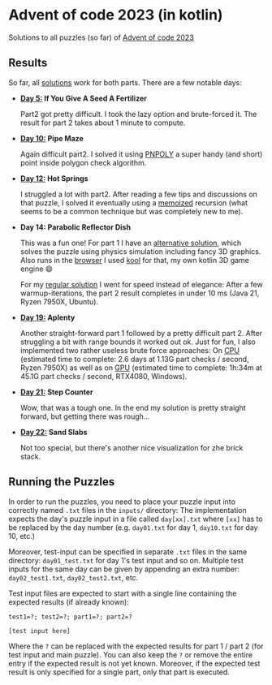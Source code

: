 # Advent of code 2023 (in kotlin)

Solutions to all puzzles (so  far) of [Advent of code 2023](https://adventofcode.com/2023/)

## Results

So far, all [solutions](src/main/kotlin) work for both parts. There are a few notable days:

- **[Day 5:](src/main/kotlin/day05/Day05.kt) If You Give A Seed A Fertilizer**
  
  Part2 got pretty difficult. I took the lazy option and brute-forced it.
  The result for part 2 takes about 1 minute to compute.


- **[Day 10:](src/main/kotlin/day10/Day10.kt) Pipe Maze**

  Again difficult part2. I solved it using [PNPOLY](https://wrfranklin.org/Research/Short_Notes/pnpoly.html) a super
  handy (and short) point inside polygon check algorithm.


- **[Day 12:](src/main/kotlin/day12/Day12.kt) Hot Springs**

  I struggled a lot with part2. After reading a few tips and discussions on that puzzle, I solved it eventually using a
  [memoized](https://en.wikipedia.org/wiki/Memoization) recursion (what seems to be a common technique but was completely new to me).


- **Day 14: Parabolic Reflector Dish**

  This was a fun one! For part 1 I have an [alternative solution](src/main/kotlin/day14/Day14Kool.kt), which solves
  the puzzle using physics simulation including fancy 3D graphics. Also runs in the
  [browser](https://fabmax.github.io/kool/aoc23-day14/) I used [kool](https://github.com/fabmax/kool) for 
  that, my own kotlin 3D game engine :smile:

  For my [regular solution](src/main/kotlin/day14/Day14.kt) I went for speed instead of elegance: After a few
  warmup-iterations, the part 2 result completes in under 10 ms (Java 21, Ryzen 7950X, Ubuntu).


- **[Day 19:](src/main/kotlin/day19/Day19.kt) Aplenty**
 
  Another straight-forward part 1 followed by a pretty difficult part 2. After struggling a bit with range bounds
  it worked out ok. Just for fun, I also implemented two rather useless brute force approaches: On
  [CPU](src/main/kotlin/day19/Day19BruteForce.kt) (estimated time to complete: 2.6 days at 1.13G part checks / second,
  Ryzen 7950X) as well as on [GPU](src/main/kotlin/day19/Day19Compute.kt) (estimated time to complete: 1h:34m at 45.1G part checks / second, RTX4080, Windows).


- **[Day 21:](src/main/kotlin/day21/Day21.kt) Step Counter**
 
  Wow, that was a tough one. In the end my solution is pretty straight forward, but getting there was rough...


- **[Day 22:](src/main/kotlin/day22/Day22.kt) Sand Slabs**

  Not too special, but there's another nice visualization for zhe brick stack.
 

## Running the Puzzles

In order to run the puzzles, you need to place your puzzle input into correctly named `.txt` files in the `inputs/` directory:
The implementation expects the day's puzzle input in a file called `day[xx].txt` where `[xx]` has to be replaced by
the day number (e.g. `day01.txt` for day 1, `day10.txt` for day 10, etc.)

Moreover, test-input can be specified in separate `.txt` files in the same directory: `day01_test.txt` for day 1's
test input and so on. Multiple test inputs for the same day can be given by appending an extra number:
`day02_test1.txt`, `day02_test2.txt`, etc.

Test input files are expected to start with a single line containing the expected results (if already known):
```
test1=?; test2=?; part1=?; part2=?

[test input here]
```
Where the `?` can be replaced with the expected results for part 1 / part 2 (for test input and main puzzle). You can
also keep the `?` or remove the entire entry if the expected result is not yet known. Moreover, if the expected
test result is only specified for a single part, only that part is executed.

